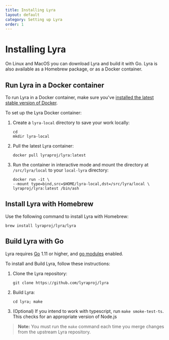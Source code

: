 ```yaml
---
title: Installing Lyra
layout: default
category: Setting up Lyra
order: 1
---
```


# Installing Lyra

On Linux and MacOS you can download Lyra and build it with Go. Lyra is also available as a Homebrew package, or as a Docker container.   

## Run Lyra in a Docker container

To run Lyra in a Docker container, make sure you've [installed the latest stable version of Docker](https://docs.docker.com/install/).

To set up the Lyra Docker container:

1. Create a `lyra-local` directory to save your work locally: 

   ```
   cd
   mkdir lyra-local
   ```

2. Pull the latest Lyra container:

   ```
   docker pull lyraproj/lyra:latest
   ```

3. Run the container in interactive mode and mount the directory at `/src/lyra/local` to your `local-lyra` directory:

   ```
   docker run -it \
   --mount type=bind,src=$HOME/lyra-local,dst=/src/lyra/local \
   lyraproj/lyra:latest /bin/ash
   ```

## Install Lyra with Homebrew

Use the following command to install Lyra with Homebrew:

```
brew install lyraproj/lyra/lyra
```

## Build Lyra with Go

Lyra requires [Go](https://golang.org/doc/install) 1.11 or higher, and [go modules](https://github.com/golang/go/wiki/Modules) enabled.

To install and Build Lyra, follow these instructions:
1. Clone the Lyra repository: 

   ```
   git clone https://github.com/lyraproj/lyra
   ```

2. Build Lyra: 

   ```
   cd lyra; make
   ```

3. (Optional) If you intend to work with typescript, run `make smoke-test-ts`. This checks for an appropriate version of Node.js

> **Note:** You must run the `make` command each time you merge changes from the upstream Lyra repository.